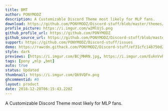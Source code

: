 ```yaml
---
title: BMT
author: PONYMODZ
description: A Customizable Discord Theme most likely for MLP fans.
download: https://github.com/PONYMODZ/Discord-stuff/blob/master/themes/bmt/BMT.theme.css
profile_picture: https://i.imgur.com/w2MlUjS.png
github_profile_url: https://github.com/PONYMODZ
github_source_url: https://github.com/PONYMODZ/Discord-stuff/blob/master/themes/css/bmt.css
support: https://github.com/PONYMODZ/Discord-stuff/issues
demo: https://rawcdn.githack.com/PONYMODZ/Discord-stuff/ef31cfc14b750d24a9726dc55da4fac5e98476c1/themes/bmt/BMT.theme.css
style: dark
previews: [https://i.imgur.com/BCjMHRN.jpg, https://i.imgur.com/EuknVvR.jpg, https://i.imgur.com/N0eJtcf.jpg, https://i.imgur.com/evEVunz.jpg]
tags: [pony ,mlp ,bmt]
auto: true
status: Updated
thumbnail: https://i.imgur.com/Q69VQFn.png
ghcommentid: #0
layout: product
date: 2018-12-20T06:15:43.220Z
---
```

A Customizable Discord Theme most likely for MLP fans.
